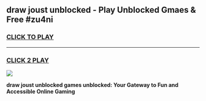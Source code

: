 
## draw joust unblocked - Play Unblocked Gmaes & Free #zu4ni
<h3>
<a href="https://news.freeplayer.one?title=draw_joust_unblocked&ref=24F">CLICK TO PLAY</a></h3>
<hr>

<h3>
<a href="https://news.freeplayer.one?title=draw_joust_unblocked&ref=24F">CLICK 2 PLAY</a>
  
</h3>

<a href="https://news.freeplayer.one?title=draw_joust_unblocked&ref=24F/"><img src="https://clearcache.store/games.png"></a>


**draw joust unblocked games unblocked: Your Gateway to Fun and Accessible Online Gaming**
